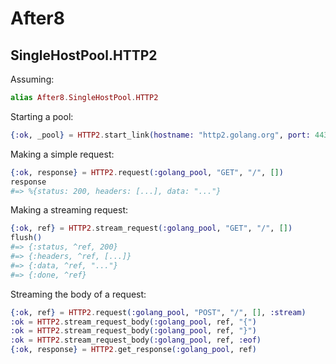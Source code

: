# After8

## SingleHostPool.HTTP2

Assuming:

```elixir
alias After8.SingleHostPool.HTTP2
```

Starting a pool:

```elixir
{:ok, _pool} = HTTP2.start_link(hostname: "http2.golang.org", port: 443, name: :golang_pool)
```

Making a simple request:

```elixir
{:ok, response} = HTTP2.request(:golang_pool, "GET", "/", [])
response
#=> %{status: 200, headers: [...], data: "..."}
```

Making a streaming request:

```elixir
{:ok, ref} = HTTP2.stream_request(:golang_pool, "GET", "/", [])
flush()
#=> {:status, ^ref, 200}
#=> {:headers, ^ref, [...]}
#=> {:data, ^ref, "..."}
#=> {:done, ^ref}
```

Streaming the body of a request:

```elixir
{:ok, ref} = HTTP2.request(:golang_pool, "POST", "/", [], :stream)
:ok = HTTP2.stream_request_body(:golang_pool, ref, "{")
:ok = HTTP2.stream_request_body(:golang_pool, ref, "}")
:ok = HTTP2.stream_request_body(:golang_pool, ref, :eof)
{:ok, response} = HTTP2.get_response(:golang_pool, ref)
```